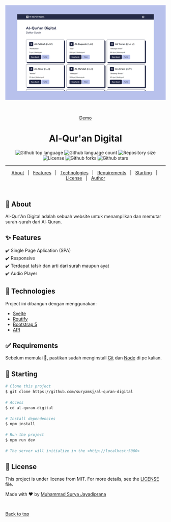 <div align="center" id="top"> 
  <img src="./screenshot/desain.png" alt="Routify Starter" />

  &#xa0;

  <a href="https://routifystarter.netlify.app">Demo</a>
</div>

<h1 align="center">Al-Qur'an Digital</h1>

<p align="center">
  <img alt="Github top language" src="https://img.shields.io/github/languages/top/suryamsj/al-quran-digital?color=56BEB8">

  <img alt="Github language count" src="https://img.shields.io/github/languages/count/suryamsj/al-quran-digital?color=56BEB8">

  <img alt="Repository size" src="https://img.shields.io/github/repo-size/suryamsj/al-quran-digital?color=56BEB8">

  <img alt="License" src="https://img.shields.io/github/license/suryamsj/al-quran-digital?color=56BEB8">

  <img alt="Github forks" src="https://img.shields.io/github/forks/suryamsj/al-quran-digital?color=56BEB8" />

  <img alt="Github stars" src="https://img.shields.io/github/stars/suryamsj/al-quran-digital?color=56BEB8" />
</p>

<hr>

<p align="center">
  <a href="#dart-about">About</a> &#xa0; | &#xa0; 
  <a href="#sparkles-features">Features</a> &#xa0; | &#xa0;
  <a href="#rocket-technologies">Technologies</a> &#xa0; | &#xa0;
  <a href="#white_check_mark-requirements">Requirements</a> &#xa0; | &#xa0;
  <a href="#checkered_flag-starting">Starting</a> &#xa0; | &#xa0;
  <a href="#memo-license">License</a> &#xa0; | &#xa0;
  <a href="https://github.com/suryamsj" target="_blank">Author</a>
</p>

<br>

## :dart: About ##

Al-Qur'An Digital adalah sebuah website untuk menampilkan dan memutar surah-surah dari Al-Quran.

## :sparkles: Features ##

:heavy_check_mark: Single Page Aplication (SPA)\
:heavy_check_mark: Responsive\
:heavy_check_mark: Terdapat tafsir dan arti dari surah maupun ayat\
:heavy_check_mark: Audio Player

## :rocket: Technologies ##

Project ini dibangun dengan menggunakan:

- [Svelte](https://svelte.dev/)
- [Routify](https://www.routify.dev/)
- [Bootstrap 5](https://getbootstrap.com/)
- [API](https://github.com/rzkytmgr/Quran-API)

## :white_check_mark: Requirements ##

Sebelum memulai :checkered_flag:, pastikan sudah menginstall [Git](https://git-scm.com) dan [Node](https://nodejs.org/en/) di pc kalian.

## :checkered_flag: Starting ##

```bash
# Clone this project
$ git clone https://github.com/suryamsj/al-quran-digital

# Access
$ cd al-quran-digital

# Install dependencies
$ npm install

# Run the project
$ npm run dev

# The server will initialize in the <http://localhost:5000>
```

## :memo: License ##

This project is under license from MIT. For more details, see the [LICENSE](LICENSE.md) file.


Made with :heart: by <a href="https://github.com/suryamsj" target="_blank">Muhammad Surya Jayadiprana</a>

&#xa0;

<a href="#top">Back to top</a>
